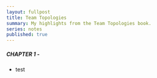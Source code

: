 ```yaml
---
layout: fullpost
title: Team Topologies
summary: My highlights from the Team Topologies book.
series: notes
published: true
---
```


##### CHAPTER 1 -

- test
